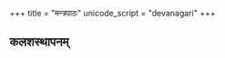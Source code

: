 +++
title = "मन्त्रपाठः"
unicode_script = "devanagari"
+++

## कलशस्थापनम्

<div class="js_include" url="/vedAH_yajuH/taittirIyam/AraNyakam/sarva-prastutiH/06/22_Apo_vA_idam/"  newLevelForH1="3" includeTitle="true"> </div>  

